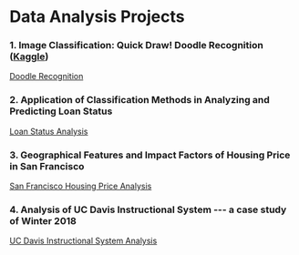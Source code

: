 # Data Analysis Projects

### 1. Image Classification: Quick Draw! Doodle Recognition ([Kaggle](https://www.kaggle.com/c/quickdraw-doodle-recognition))

[Doodle Recognition](https://github.com/yuydu/data-project/tree/master/Doodle%20Recognition)

### 2. Application of Classification Methods in Analyzing and Predicting Loan Status

[Loan Status Analysis](https://github.com/yuydu/data-project/tree/master/Loan%20Status%20Analysis)

### 3. Geographical Features and Impact Factors of Housing Price in San Francisco

[San Francisco Housing Price Analysis](https://github.com/yuydu/data-project/tree/master/San%20Francisco%20Housing%20Price%20Analysis)


### 4. Analysis of UC Davis Instructional System --- a case study of Winter 2018

[UC Davis Instructional System Analysis](https://github.com/yuydu/data-project/tree/master/UC%20Davis%20Instructional%20System%20Analysis)
